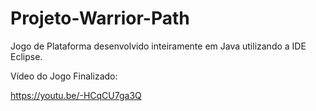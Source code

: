 # Projeto-Warrior-Path
Jogo de Plataforma desenvolvido inteiramente em Java utilizando a IDE Eclipse.

Vídeo do Jogo Finalizado: 

https://youtu.be/-HCqCU7ga3Q
